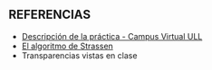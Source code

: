 ## REFERENCIAS

* [Descripción de la práctica - Campus Virtual ULL](https://campusvirtual.ull.es/1617/mod/page/view.php?id=185146)
* [El algoritmo de Strassen](https://es.wikipedia.org/wiki/Algoritmo_de_Strassen?oldformat=true)
* Transparencias vistas en clase